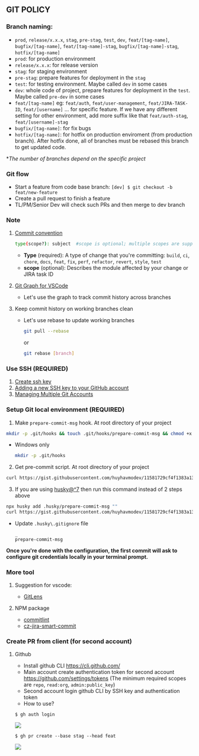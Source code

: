 ## GIT POLICY
### Branch naming:
- `prod`, `release/x.x.x`, `stag`, `pre-stag`, `test`, `dev`, `feat/[tag-name]`, `bugfix/[tag-name]`, `feat/[tag-name]-stag`, `bugfix/[tag-name]-stag`, `hotfix/[tag-name]`
- `prod`: for production environment
- `release/x.x.x`: for release version
- `stag`: for staging environment
- `pre-stag`: prepare features for deployment in the `stag`
- `test`: for testing environment. Maybe called `dev` in some cases
- `dev`: whole code of project, prepare features for deployment in the `test`. Maybe called `pre-dev` in some cases
- `feat/[tag-name]` eg: `feat/auth`, `feat/user-management`, `feat/JIRA-TASK-ID`, `feat/[username]` ... for specific feature. If we have any different setting for other environment, add more suffix like that `feat/auth-stag`, `feat/[username]-stag`
- `bugfix/[tag-name]`: for fix bugs
- `hotfix/[tag-name]`: for hotfix on production enviroment (from production branch). After hotfix done, all of branches must be rebased this branch to get updated code.

**The number of branches depend on the specific project*

### Git flow
- Start a feature from code base branch: `[dev] $ git checkout -b feat/new-feature`
- Create a pull request to finish a feature
- TL/PM/Senior Dev will check such PRs and then merge to dev branch

### Note
1. [Commit convention](https://www.conventionalcommits.org/en/v1.0.0/#specification)

    ```bash
    type(scope?): subject  #scope is optional; multiple scopes are supported (current delimiter options: "/", "\" and ",")
    ```
    - **Type** (required): A type of change that you're committing: `build`, `ci`, `chore`, `docs`, `feat`, `fix`, `perf`, `refactor`, `revert`, `style`, `test`
    - **scope** (optional): Describes the module affected by your change or JIRA task ID

2. [Git Graph for VSCode](https://marketplace.visualstudio.com/items?itemName=mhutchie.git-graph)

    - Let's use the graph to track commit history across branches

3. Keep commit history on working branches clean

    - Let's use rebase to update working branches
        ```bash
        git pull --rebase
        ```
        or
        ```bash
        git rebase [branch]
        ```

### Use SSH (REQUIRED)
1. [Create ssh key](https://docs.github.com/en/github/authenticating-to-github/generating-a-new-ssh-key-and-adding-it-to-the-ssh-agent#generating-a-new-ssh-key)
2. [Adding a new SSH key to your GitHub account](https://docs.github.com/en/github/authenticating-to-github/adding-a-new-ssh-key-to-your-github-account)
3. [Managing Multiple Git Accounts](https://medium.com/the-andela-way/a-practical-guide-to-managing-multiple-github-accounts-8e7970c8fd46)

### Setup Git local environment (REQUIRED)
1. Make `prepare-commit-msg` hook. At root directory of your project
```zsh
mkdir -p .git/hooks && touch .git/hooks/prepare-commit-msg && chmod +x .git/hooks/prepare-commit-msg
```
  - Windows only
    ```zsh
    mkdir -p .git/hooks
    ```
2. Get pre-commit script. At root directory of your project
```zsh
curl https://gist.githubusercontent.com/huyhavmodev/11581729cf4f1383a136a3f4bbcc327a/raw > .git/hooks/prepare-commit-msg
```
3. If you are using [husky@^7](https://github.com/typicode/husky) then run this command instead of 2 steps above
```zsh
npx husky add .husky/prepare-commit-msg ""
curl https://gist.githubusercontent.com/huyhavmodev/11581729cf4f1383a136a3f4bbcc327a/raw > .husky/prepare-commit-msg
```
  - Update `.husky\.gitignore` file
    ```
    _
    prepare-commit-msg
    ```
**Once you're done with the configuration, the first commit will ask to configure git credentials locally in your terminal prompt.**

### More tool
1. Suggestion for vscode: 
    - [GitLens](https://marketplace.visualstudio.com/items?itemName=eamodio.gitlens)
    
2. NPM package

    - [commitlint](https://commitlint.js.org/#/guides-local-setup)
    - [cz-jira-smart-commit](https://www.npmjs.com/package/@vmo11/cz-jira-smart-commit)
    
### Create PR from client (for second account)
1. Github
    - Install github CLI https://cli.github.com/
    - Main account create authentication token for second account https://github.com/settings/tokens (The minimum required scopes are `repo`, `read:org`, `admin:public_key`)
    - Second account login github CLI by SSH key and authentication token
    - How to use?
    ```
    $ gh auth login
    ```
    ![](https://i.imgur.com/2KFiaSW.png)

    ```
    $ gh pr create --base stag --head feat
    ```
    ![](https://i.imgur.com/OXQiLfL.png)

